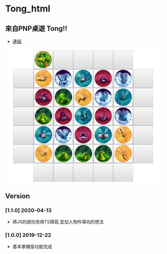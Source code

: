 # Tong_html

## 來自PNP桌遊 Tong!!

- [連結](https://boardgamegeek.com/boardgame/186141/tong)

![example](example/example.gif)

## Version

### [1.1.0] 2020-04-13

- 將JS的部份改用TS撰寫,並加入物件導向的想法

### [1.0.0] 2019-12-22

- 基本單機版功能完成
